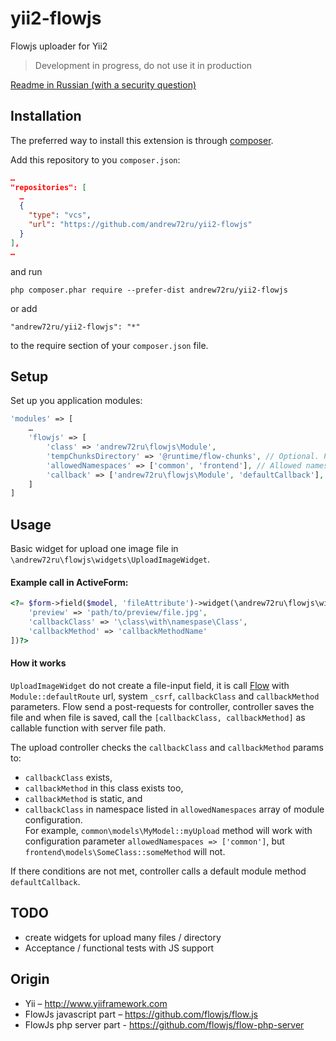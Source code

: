 # yii2-flowjs
Flowjs uploader for Yii2

> Development in progress, do not use it in production

[Readme in Russian (with a security question)](README-RU.md)

## Installation

The preferred way to install this extension is through [composer](http://getcomposer.org/download/).

Add this repository to you `composer.json`:

```json
…
"repositories": [
  …
  {
    "type": "vcs",
    "url": "https://github.com/andrew72ru/yii2-flowjs"
  }
],
…
```

and run

```
php composer.phar require --prefer-dist andrew72ru/yii2-flowjs 
```

or add

```
"andrew72ru/yii2-flowjs": "*"
```

to the require section of your `composer.json` file.

## Setup

Set up you application modules:

```php
'modules' => [
    …
    'flowjs' => [
        'class' => 'andrew72ru\flowjs\Module',
        'tempChunksDirectory' => '@runtime/flow-chunks', // Optional. Path to temp directory
        'allowedNamespaces' => ['common', 'frontend'], // Allowed namespace of class with callback method. Default is andrew72ru\\
        'callback' => ['andrew72ru\flowjs\Module', 'defaultCallback'], // Optional. default callback for controller action upload
    ]
]
```

## Usage

Basic widget for upload one image file in `\andrew72ru\flowjs\widgets\UploadImageWidget`.

#### Example call in ActiveForm:

```php
<?= $form->field($model, 'fileAttribute')->widget(\andrew72ru\flowjs\widgets\UploadImageWidget::className(), [
    'preview' => 'path/to/preview/file.jpg',
    'callbackClass' => '\class\with\namespase\Class',
    'callbackMethod' => 'callbackMethodName'
])?>
```

#### How it works

`UploadImageWidget` do not create a file-input field, it is call [Flow](https://github.com/flowjs/flow.js) with `Module::defaultRoute` url, system `_csrf`, `callbackClass` and `callbackMethod` parameters. Flow send a post-requests for controller, controller saves the file and when file is saved, call the `[callbackClass, callbackMethod]` as callable function with server file path.
 
The upload controller checks the `callbackClass` and `callbackMethod` params to:

* `callbackClass` exists,
* `callbackMethod` in this class exists too,
* `callbackMethod` is static, and
* `callbackClass` in namespace listed in `allowedNamespaces` array of module configuration.  
For example, `common\models\MyModel::myUpload` method will work with configuration parameter `allowedNamespaces => ['common']`, but `frontend\models\SomeClass::someMethod` will not.

If there conditions are not met, controller calls a default module method `defaultCallback`.

## TODO

- create widgets for upload many files / directory
- Acceptance / functional tests with JS support

## Origin

* Yii – http://www.yiiframework.com
* FlowJs javascript part – https://github.com/flowjs/flow.js
* FlowJs php server part - https://github.com/flowjs/flow-php-server
